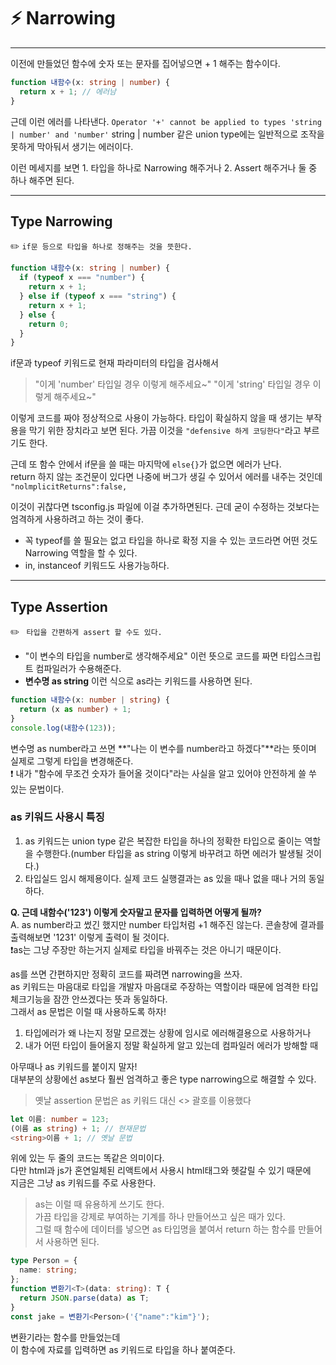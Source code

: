 # ⚡️ Narrowing

---

이전에 만들었던 함수에 숫자 또는 문자를 집어넣으면 + 1 해주는 함수이다.

```ts
function 내함수(x: string | number) {
  return x + 1; // 에러남
}
```

근데 이런 에러를 나타낸다.
`Operator '+' cannot be applied to types 'string | number' and 'number'`
string | number 같은 union type에는 일반적으로 조작을 못하게 막아둬서 생기는 에러이다.</br>

이런 메세지를 보면 1. 타입을 하나로 Narrowing 해주거나 2. Assert 해주거나 둘 중 하나 해주면 된다.

---

## Type Narrowing

✏️ `if문 등으로 타입을 하나로 정해주는 것을 뜻한다.`

```ts
function 내함수(x: string | number) {
  if (typeof x === "number") {
    return x + 1;
  } else if (typeof x === "string") {
    return x + 1;
  } else {
    return 0;
  }
}
```

if문과 typeof 키워드로 현재 파라미터의 타입을 검사해서

> "이게 'number' 타입일 경우 이렇게 해주세요~"
> "이게 'string' 타입일 경우 이렇게 해주세요~"

이렇게 코드를 짜야 정상적으로 사용이 가능하다.
타입이 확실하지 않을 때 생기는 부작용을 막기 위한 장치라고 보면 된다.
가끔 이것을 `"defensive 하게 코딩한다"`라고 부르기도 한다.

근데 또 함수 안에서 if문을 쓸 때는 마지막에 `else{}`가 없으면 에러가 난다.</br>
return 하지 않는 조건문이 있다면 나중에 버그가 생길 수 있어서 에러를 내주는 것인데</br>
`"nolmplicitReturns":false,`

이것이 귀찮다면 tsconfig.js 파일에 이걸 추가하면된다. 근데 굳이 수정하는 것보다는 엄격하게 사용하려고 하는 것이 좋다.

- 꼭 typeof를 쓸 필요는 없고 타입을 하나로 확정 지을 수 있는 코드라면 어떤 것도 Narrowing 역할을 할 수 있다.
- in, instanceof 키워드도 사용가능하다.

---

## Type Assertion

✏️ ` 타입을 간편하게 assert 할 수도 있다.`

- "이 변수의 타입을 number로 생각해주세요" 이런 뜻으로 코드를 짜면
  타입스크립트 컴파일러가 수용해준다.
- **변수명 as string** 이런 식으로 as라는 키워드를 사용하면 된다.

```ts
function 내함수(x: number | string) {
  return (x as number) + 1;
}
console.log(내함수(123));
```

변수명 as number라고 쓰면
**"나는 이 변수를 number라고 하겠다"**라는 뜻이며 실제로 그렇게 타입을 변경해준다.</br>
❗️ 내가 "함수에 무조건 숫자가 들어올 것이다"라는 사실을 알고 있어야 안전하게 쓸 쑤 있는 문법이다.

### as 키워드 사용시 특징

1. as 키워드는 union type 같은 복잡한 타입을 하나의 정확한 타입으로 줄이는 역할을 수행한다.(number 타입을 as string 이렇게 바꾸려고 하면 에러가 발생될 것이다.)
2. 타입실드 임시 해제용이다. 실제 코드 실행결과는 as 있을 때나 없을 때나 거의 동일하다.

**Q. 근데 내함수('123') 이렇게 숫자말고 문자를 입력하면 어떻게 될까?**</br>
A. as number라고 썼긴 했지만 number 타입처럼 +1 해주진 않는다. 콘솔창에 결과를 출력해보면 '1231' 이렇게 출력이 될 것이다.</br>
❗️as는 그냥 주장만 하는거지 실제로 타입을 바꿔주는 것은 아니기 때문이다.</br>

as를 쓰면 간편하지만 정확히 코드를 짜려면 narrowing을 쓰자.</br>
as 키워드는 마음대로 타입을 개발자 마음대로 주장하는 역할이라 때문에 엄격한 타입체크기능을 잠깐 안쓰겠다는 뜻과 동일하다.</br>
그래서 as 문법은 이럴 때 사용하도록 하자!</br>

1. 타입에러가 왜 나는지 정말 모르겠는 상황에 임시로 에러해결용으로 사용하거나
2. 내가 어떤 타입이 들어올지 정말 확실하게 알고 있는데 컴파일러 에러가 방해할 때

아무때나 as 키워드를 붙이지 말자!</br>
대부분의 상황에선 as보다 훨씬 엄격하고 좋은 type narrowing으로 해결할 수 있다.</br>

> 옛날 assertion 문법은
> as 키워드 대신 <> 괄호를 이용했다

```ts
let 이름: number = 123;
(이름 as string) + 1; // 현재문법
<string>이름 + 1; // 옛날 문법
```

위에 있는 두 줄의 코드는 똑같은 의미이다.</br>
다만 html과 js가 혼연일체된 리액트에서 사용시 html태그와 헷갈릴 수 있기 때문에</br>
지금은 그냥 as 키워드를 주로 사용한다.</br>

> as는 이럴 때 유용하게 쓰기도 한다.</br>
> 가끔 타입을 강제로 부여하는 기계를 하나 만들어쓰고 싶은 때가 있다.</br>
> 그럴 때 함수에 데이터를 넣으면 as 타입명을 붙여서 return 하는 함수를 만들어서 사용하면 된다.</br>

```ts
type Person = {
  name: string;
};
function 변환기<T>(data: string): T {
  return JSON.parse(data) as T;
}
const jake = 변환기<Person>('{"name":"kim"}');
```

변환기라는 함수를 만들었는데</br>
이 함수에 자료를 입력하면 as 키워드로 타입을 하나 붙여준다.
